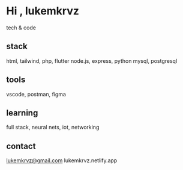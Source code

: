 Hi , lukemkrvz
=========

tech & code

stack
-----
html, tailwind, php, flutter
node.js, express, python
mysql, postgresql

tools
-----
vscode, postman, figma

learning
--------
full stack, neural nets, iot, networking

contact
-------
lukemkrvz@gmail.com
lukemkrvz.netlify.app
